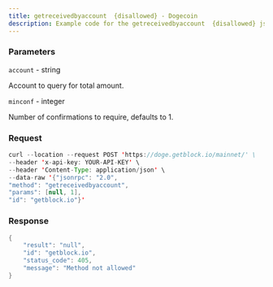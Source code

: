 ```yaml
---
title: getreceivedbyaccount  {disallowed} - Dogecoin
description: Example code for the getreceivedbyaccount  {disallowed} json-rpc method. Сomplete guide on how to use getreceivedbyaccount  {disallowed} json-rpc in GetBlock.io Web3 documentation.
---
```


### Parameters


`account` - string

Account to query for total amount.

`minconf` - integer

Number of confirmations to require, defaults to 1.

### Request

``` java
curl --location --request POST 'https://doge.getblock.io/mainnet/' \
--header 'x-api-key: YOUR-API-KEY' \
--header 'Content-Type: application/json' \
--data-raw '{"jsonrpc": "2.0",
"method": "getreceivedbyaccount",
"params": [null, 1],
"id": "getblock.io"}'
```

###  Response

``` java
{
    "result": "null",
    "id": "getblock.io",
    "status_code": 405,
    "message": "Method not allowed"
}
```

